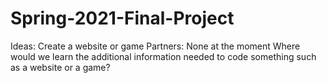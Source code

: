 # Spring-2021-Final-Project
Ideas: Create a website or game
Partners: None at the moment
Where would we learn the additional information needed to code something such as a website or a game?

